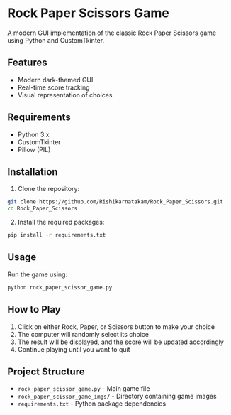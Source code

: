 # Rock Paper Scissors Game

A modern GUI implementation of the classic Rock Paper Scissors game using Python and CustomTkinter.

## Features

- Modern dark-themed GUI
- Real-time score tracking
- Visual representation of choices

## Requirements

- Python 3.x
- CustomTkinter
- Pillow (PIL)

## Installation

1. Clone the repository:
```bash
git clone https://github.com/Rishikarnatakam/Rock_Paper_Scissors.git
cd Rock_Paper_Scissors
```

2. Install the required packages:
```bash
pip install -r requirements.txt
```

## Usage

Run the game using:
```bash
python rock_paper_scissor_game.py
```

## How to Play

1. Click on either Rock, Paper, or Scissors button to make your choice
2. The computer will randomly select its choice
3. The result will be displayed, and the score will be updated accordingly
4. Continue playing until you want to quit

## Project Structure

- `rock_paper_scissor_game.py` - Main game file
- `rock_paper_scissor_game_imgs/` - Directory containing game images
- `requirements.txt` - Python package dependencies

